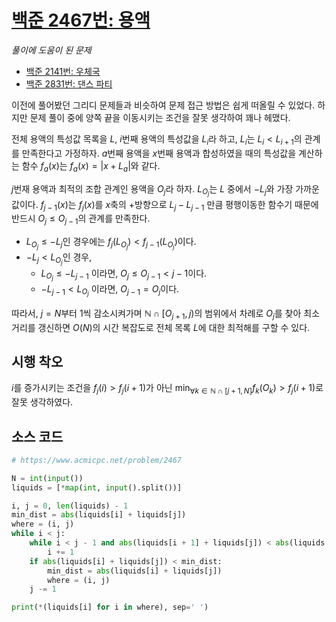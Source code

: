 # [백준 2467번: 용액](https://www.acmicpc.net/problem/2467)

*풀이에 도움이 된 문제*  
- [백준 2141번: 우체국](../../02000/100/2141-%EC%9A%B0%EC%B2%B4%EA%B5%AD.md)  
- [백준 2831번: 댄스 파티](../../02000/800/2831-%EB%8C%84%EC%8A%A4_%ED%8C%8C%ED%8B%B0.md)  

이전에 풀어봤던 그리디 문제들과 비슷하여 문제 접근 방법은 쉽게 떠올릴 수 있었다. 하지만 문제 풀이 중에 양쪽 끝을 이동시키는 조건을 잘못 생각하여 꽤나 헤맸다.  

전체 용액의 특성값 목록을 $L$, $i$번째 용액의 특성값을 $L_i$라 하고, $L_i$는 $L_i \lt L_{i+1}$의 관계를 만족한다고 가정하자. $a$번째 용액을 $x$번째 용액과 합성하였을 때의 특성값을 계산하는 함수 $f_a(x)$는 $f_a(x)=|x+L_a|$와 같다.  

$j$번재 용액과 최적의 조합 관계인 용액을 $O_j$라 하자. $L_{O_j}$는 $L$ 중에서 $-L_j$와 가장 가까운 값이다. $f_{j-1}(x)$는 $f_j(x)$를 $x$축의 +방향으로 $L_j - L_{j-1}$ 만큼 평행이동한 함수기 때문에 반드시 $O_j \leq O_{j-1}$의 관계를 만족한다.  

- $L_{O_j} \leq -L_j$인 경우에는 $f_j(L_{O_j}) \lt f_{j-1}(L_{O_j})$이다.  
- $-L_j \lt L_{O_j}$인 경우,
  - $L_{O_j} \leq -L_{j-1}$ 이라면, $O_j \leq O_{j-1} \lt j-1$이다.
  - $-L_{j-1} \lt L_{O_j}$ 이라면, $O_{j-1}=O_j$이다.

따라서, $j=N$부터 1씩 감소시켜가며 $\mathbb{N} \cap [O_{j+1},j)$의 범위에서 차례로 $O_j$를 찾아 최소 거리를 갱신하면 $O(N)$의 시간 복잡도로 전체 목록 $L$에 대한 최적해를 구할 수 있다.  

## 시행 착오

$i$를 증가시키는 조건을  $f_j(i) \gt f_j(i+1)$가 아닌 $\min_{\forall k \in \mathbb{N} \cap [j+1, N]} f_k(O_k) \gt f_j(i+1)$로 잘못 생각하였다.  

## 소스 코드

``` python
# https://www.acmicpc.net/problem/2467

N = int(input())
liquids = [*map(int, input().split())]

i, j = 0, len(liquids) - 1
min_dist = abs(liquids[i] + liquids[j])
where = (i, j)
while i < j:
    while i < j - 1 and abs(liquids[i + 1] + liquids[j]) < abs(liquids[i] + liquids[j]):
        i += 1
    if abs(liquids[i] + liquids[j]) < min_dist:
        min_dist = abs(liquids[i] + liquids[j])
        where = (i, j)
    j -= 1

print(*(liquids[i] for i in where), sep=' ')
```
